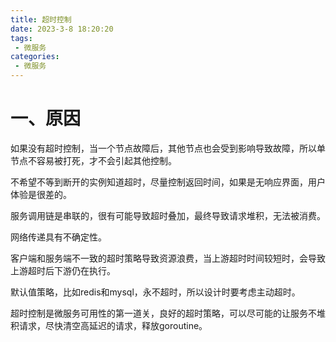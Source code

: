 ```yaml
---
title: 超时控制
date: 2023-3-8 18:20:20
tags: 
 - 微服务
categories: 
 - 微服务
---
```




# 一、原因

如果没有超时控制，当一个节点故障后，其他节点也会受到影响导致故障，所以单节点不容易被打死，才不会引起其他控制。

不希望不等到断开的实例知道超时，尽量控制返回时间，如果是无响应界面，用户体验是很差的。

服务调用链是串联的，很有可能导致超时叠加，最终导致请求堆积，无法被消费。

网络传递具有不确定性。

客户端和服务端不一致的超时策略导致资源浪费，当上游超时时间较短时，会导致上游超时后下游仍在执行。

默认值策略，比如redis和mysql，永不超时，所以设计时要考虑主动超时。

超时控制是微服务可用性的第一道关，良好的超时策略，可以尽可能的让服务不堆积请求，尽快清空高延迟的请求，释放goroutine。

